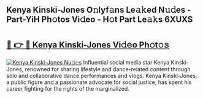 ## Kenya Kinski-Jones O𝚗lyf𝚊ns Le𝚊𝚔ed N𝚞𝚍es - Part-YiH Ph𝚘tos Vi𝚍eo - H𝚘t Part Le𝚊𝚔s 6XUXS

# <h2><a href="http://hf3s8c.feru.top/?c=Kenya+Kinski-Jones">🔗 👉 🔴 Kenya Kinski-Jones Vi𝚍𝚎o Ph𝚘t𝚘𝚜</a></h2>

[![Kenya Kinski-Jones Nu𝚍𝚎s](https://i.imgur.com/0TWrTi3.gif)](http://hf3s8c.feru.top/?c=Kenya+Kinski-Jones)
Influential social media star Kenya Kinski-Jones, renowned for sharing lifestyle and dance-related content through solo and collaborative dance performances and vlogs. Kenya Kinski-Jones, a public figure and a passionate advocate for social justice, has spent his career fighting for the rights of the marginalized. 
